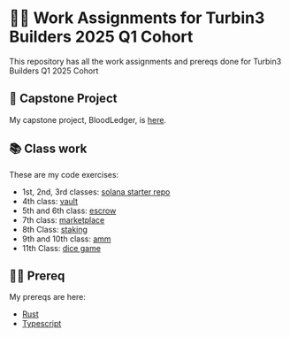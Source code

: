 # 👩‍🏫 Work Assignments for Turbin3 Builders 2025 Q1 Cohort

This repository has all the work assignments and prereqs done for Turbin3 Builders Q1 2025 Cohort

## 💼 Capstone Project

My capstone project, BloodLedger, is [here](https://github.com/rute-sophie/BloodLedger).

## 📚 Class work

These are my code exercises:

- 1st, 2nd, 3rd classes: [solana starter repo](https://github.com/rute-sophie/solana-starter)
- 4th class: [vault](rust/vault/)
- 5th and 6th class: [escrow](rust/escrow)
- 7th class: [marketplace](rust/marketplace)
- 8th Class: [staking](rust/nft-staking/)
- 9th and 10th class: [amm](rust/amm)
- 11th Class: [dice game](rust/dice-game)

## 👩‍💻 Prereq

My prereqs are here:

- [Rust](prereq)
- [Typescript](https://github.com/rute-sophie/RiseIn-bootcamp)